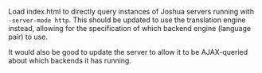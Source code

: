 Load index.html to directly query instances of Joshua servers running with `-server-mode http`.
This should be updated to use the translation engine instead, allowing for the specification of
which backend engine (language pair) to use.

It would also be good to update the server to allow it to be AJAX-queried about which backends
it has running.
